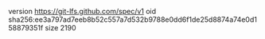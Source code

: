 version https://git-lfs.github.com/spec/v1
oid sha256:ee3a797ad7eeb8b52c557a7d532b9788e0dd6f1de25d8874a74e0d158879351f
size 2190
